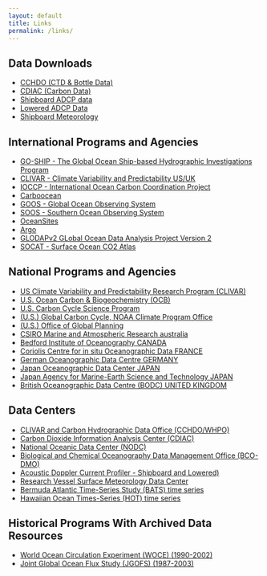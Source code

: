 ```yaml
---
layout: default
title: Links
permalink: /links/
---
```


Data Downloads
--------------
* [CCHDO (CTD & Bottle Data)](http://cchdo.ucsd.edu)
* [CDIAC (Carbon Data)](http://cdiac.ornl.gov)
* [Shipboard ADCP data](http://currents.soest.hawaii.edu/clivar_co2/)
* [Lowered ADCP Data](http://currents.soest.hawaii.edu/clivar/ladcp/)
* [Shipboard Meteorology](http://www.coaps.fsu.edu/RVSMDC/CLIVAR/html/data.shtml)

International Programs and Agencies
-----------------------------------
* [GO-SHIP - The Global Ocean Ship-based Hydrographic Investigations Program](http://go-ship.org)
* [CLIVAR - Climate Variability and Predictability US/UK](http://www.clivar.org/resources/data/clivar-carbon-and-hydrographic-sections)
* [IOCCP - International Ocean Carbon Coordination Project](http://www.ioccp.org/)
* [Carboocean](http://www.carboocean.org/)
* [GOOS - Global Ocean Observing System](http://www.ioc-goos.org/)
* [SOOS - Southern Ocean Observing System](http://www.scar.org/soos/)
* [OceanSites](http://www.whoi.edu/virtual/oceansites/)
* [Argo](http://argo.ucsd.edu)
* [GLODAPv2 GLobal Ocean Data Analysis Project Version 2](http://cdiac.ornl.gov/oceans/GLODAPv2/)
* [SOCAT - Surface Ocean CO2 Atlas](http://www.socat.info)

National Programs and Agencies
------------------------------
* [US Climate Variability and Predictability Research Program (CLIVAR)](http://www.usclivar.org/)
* [U.S. Ocean Carbon & Biogeochemistry (OCB)](http://www.us-ocb.org/)
* [U.S. Carbon Cycle Science Program](http://www.carboncyclescience.gov/)
* [(U.S.) Global Carbon Cycle, NOAA Climate Program Office](http://www.climate.noaa.gov/cpo_pa/gcc/)
* [(U.S.) Office of Global Planning](http://www.climate.noaa.gov/)
* [CSIRO Marine and Atmospheric Research australia](http://www.cmar.csiro.au/)
* [Bedford Institute of Oceanography CANADA](http://www.bio.gc.ca/index-eng.php)
* [Coriolis Centre for in situ Oceanographic Data FRANCE](http://wwz.ifremer.fr/institut_eng/Marine-science/French-facilities/Data-Centres/Coriolis)
* [German Oceanographic Data Centre GERMANY](http://www.bsh.de/en/Marine_data/Observations/DOD_Data_Centre/index.jsp)
* [Japan Oceanographic Data Center JAPAN](http://www.jodc.go.jp/)
* [Japan Agency for Marine-Earth Science and Technology JAPAN](http://www.jamstec.go.jp/e/)
* [British Oceanographic Data Centre (BODC) UNITED KINGDOM](http://www.bodc.ac.uk/)

Data Centers
------------
* [CLIVAR and Carbon Hydrographic Data Office (CCHDO/WHPO)](http://cchdo.ucsd.edu/)
* [Carbon Dioxide Information Analysis Center (CDIAC)](http://cdiac.ornl.gov/oceans/)
* [National Oceanic Data Center (NODC)](http://www.nodc.noaa.gov/)
* [Biological and Chemical Oceanography Data Management Office (BCO-DMO)](http://bcodmo.org/data)
* [Acoustic Doppler Current Profiler - Shipboard and Lowered)](http://currents.soest.hawaii.edu/)
* [Research Vessel Surface Meteorology Data Center](http://coaps.fsu.edu/RVSMDC/CLIVAR/)
* [Bermuda Atlantic Time-Series Study (BATS) time series](http://www.bios.edu/research/bats.html)
* [Hawaiian Ocean Times-Series (HOT) time series](http://hahana.soest.hawaii.edu/hot/)

Historical Programs With Archived Data Resources
------------------------------------------------
* [World Ocean Circulation Experiment (WOCE) (1990-2002)](http://woce.nodc.noaa.gov/)
* [Joint Global Ocean Flux Study (JGOFS) (1987-2003)](http://ijgofs.whoi.edu/)
